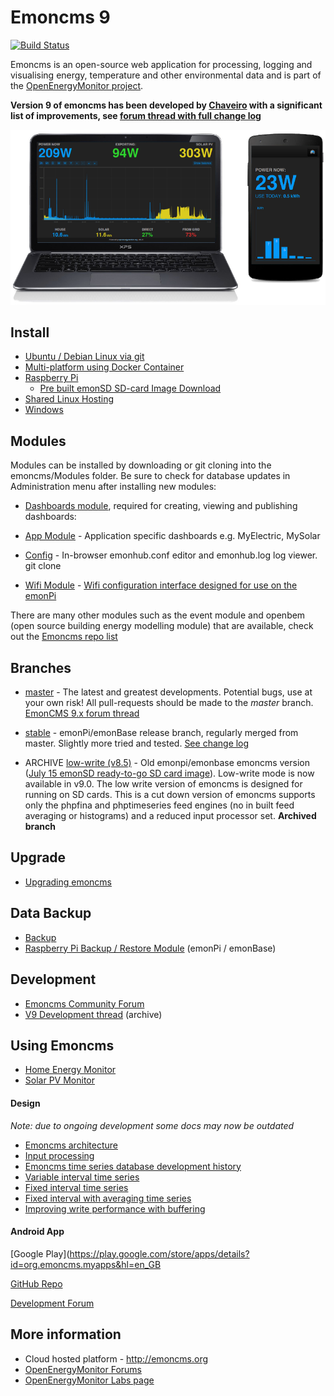 # Emoncms 9

[![Build Status](https://travis-ci.org/emoncms/emoncms.svg?branch=master)](https://travis-ci.org/emoncms/emoncms)

Emoncms is an open-source web application for processing, logging and visualising energy, temperature and other environmental data and is part of the [OpenEnergyMonitor project](http://openenergymonitor.org).

**Version 9 of emoncms has been developed by [Chaveiro](https://github.com/chaveiro/) with a significant list of improvements, see [forum thread with full change log](http://openenergymonitor.org/emon/node/11009)**

![Emoncms](docs/files/emoncms_graphic.png)

## Install

* [Ubuntu / Debian Linux via git](docs/LinuxInstall.md)
* [Multi-platform using Docker Container](https://github.com/emoncms/emoncms-docker)
* [Raspberry Pi](docs/RaspberryPi/readme.md)
  * [Pre built emonSD SD-card Image Download](https://github.com/openenergymonitor/emonpi/wiki/emonSD-pre-built-SD-card-Download-&-Change-Log)
* [Shared Linux Hosting](docs/SharedLinuxHostingInstall.md)
* [Windows](docs/WindowsInstall.md)

## Modules

Modules can be installed by downloading or git cloning into the emoncms/Modules folder. Be sure to check for database updates in Administration menu after installing new modules:

- [Dashboards module](https://github.com/emoncms/dashboard), required for creating, viewing and publishing dashboards: 

- [App Module](https://github.com/emoncms/app.git) - Application specific dashboards e.g. MyElectric, MySolar
    
- [Config]( https://github.com/emoncms/config.git) - In-browser emonhub.conf editor and emonhub.log log viewer. git clone
    
- [Wifi Module]( https://github.com/emoncms/wifi.git) - [Wifi configuration interface designed for use on the emonPi](https://guide.openenergymonitor.org/setup/connect/)

There are many other modules such as the event module and openbem (open source building energy modelling module) that are available, check out the [Emoncms repo list](https://github.com/emoncms)

## Branches

* [master](https://github.com/emoncms/emoncms) - The latest and greatest developments. Potential bugs, use at your own risk! All pull-requests should be made to the *master* branch.  [EmonCMS 9.x forum thread](http://openenergymonitor.org/emon/node/11009)

* [stable](https://github.com/emoncms/emoncms/tree/stable) - emonPi/emonBase release branch, regularly merged from master. Slightly more tried and tested. [See change log](https://github.com/emoncms/emoncms/releases)

* ARCHIVE [low-write (v8.5)](https://github.com/emoncms/emoncms/tree/low-write) - Old emonpi/emonbase emoncms version ([July 15 emonSD ready-to-go SD card image](https://github.com/openenergymonitor/emonpi/wiki/emonSD-pre-built-SD-card-Download-&-Change-Log)). Low-write mode is now available in v9.0. The low write version of emoncms is designed for running on SD cards. This is a cut down version of emoncms supports only the phpfina and phptimeseries feed engines (no in built feed averaging or histograms) and a reduced input processor set. **Archived branch**


## Upgrade

* [Upgrading emoncms](docs/Upgrading.md)

## Data Backup

* [Backup](docs/Backup.md)
* [Raspberry Pi Backup / Restore Module](https://github.com/emoncms/backup) (emonPi / emonBase)

## Development

* [Emoncms Community Forum](https://community.openenergymonitor.org/c/emoncms])
* [V9 Development thread](http://openenergymonitor.org/emon/node/11009) (archive)


## Using Emoncms

* [Home Energy Monitor](https://guide.openenergymonitor.org/applications/home-energy)
* [Solar PV Monitor](https://guide.openenergymonitor.org/applications/solar-pv/)

#### Design

*Note: due to ongoing development some docs may now be outdated*

- [Emoncms architecture](https://github.com/openenergymonitor/documentation/blob/master/BuildingBlocks/emoncms/architecture.md)
- [Input processing](https://github.com/openenergymonitor/documentation/blob/master/BuildingBlocks/emoncms/developinputproc.md)
- [Emoncms time series database development history](https://github.com/openenergymonitor/documentation/blob/master/BuildingBlocks/TimeSeries/history.md)
- [Variable interval time series](https://github.com/openenergymonitor/documentation/blob/master/BuildingBlocks/TimeSeries/variableinterval.md)
- [Fixed interval time series](https://github.com/openenergymonitor/documentation/blob/master/BuildingBlocks/TimeSeries/fixedinterval.md)
- [Fixed interval with averaging time series](https://github.com/openenergymonitor/documentation/blob/master/BuildingBlocks/TimeSeries/fixedintervalaveraging.md)
- [Improving write performance with buffering](https://github.com/openenergymonitor/documentation/blob/master/BuildingBlocks/TimeSeries/writeloadinvestigation.md)

#### Android App

[Google Play](https://play.google.com/store/apps/details?id=org.emoncms.myapps&hl=en_GB

[GitHub Repo](https://github.com/emoncms/AndroidApp)

[Development Forum](https://community.openenergymonitor.org/c/emoncms/mobile-app)

## More information

- Cloud hosted platform - http://emoncms.org
- [OpenEnergyMonitor Forums](https://community.openenergymonitor.org)
- [OpenEnergyMonitor Labs page](http://openenergymonitor.org/emon/labs)
